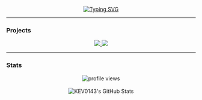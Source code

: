 <p align="center">
  <a href="https://git.io/typing-svg">
    <img src="https://readme-typing-svg.demolab.com?font=Fira+Code&pause=1000&width=435&lines=meow+meow+meow+meow+meow+meow" alt="Typing SVG" />
  </a>
</p>

---

### Projects

<!-- Карточки репозиториев, выровненные по центру -->
<p align="center">
  <a href="https://github.com/KEV0143/Telegram_Software_SMM">
    <img src="https://github-readme-stats.vercel.app/api/pin/?username=KEV0143&repo=Telegram_Software_SMM&theme=tokyonight" />
  </a>
  <a href="https://github.com/KEV0143/Parser-Chitai-Gorod">
    <img src="https://github-readme-stats.vercel.app/api/pin/?username=KEV0143&repo=Parser-Chitai-Gorod&theme=tokyonight" />
  </a>
</p>

---

### Stats

<!-- Блок со статистикой и просмотрами -->
<p align="center">
  <img src="https://komarev.com/ghpvc/?username=KEV0143&label=Profile%20views&color=blueviolet&style=flat-square" alt="profile views" />
  <br><br>
  <img align="center" src="https://github-readme-stats.vercel.app/api?username=KEV0143&show_icons=true&locale=ru&theme=tokyonight&count_private=true" alt="KEV0143's GitHub Stats" />
</p>
